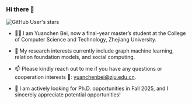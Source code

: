 ### Hi there 👋 

![GitHub User's stars](https://img.shields.io/github/stars/YuanchenBei?affiliations=OWNER&style=social)

- 👨‍💻‍ I am Yuanchen Bei, now a final-year master’s student at the College of Computer Science and Technology, Zhejiang University.

- 🌱 My research interests currently include graph machine learning, relation foundation models, and social computing.

- 📫 Please kindly reach out to me if you have any questions or cooperation interests 👯: yuanchenbei@zju.edu.cn.

- 🌟 I am actively looking for Ph.D. opportunities in Fall 2025, and I sincerely appreciate potential opportunities!


<!--
- 💬 I am looking for Ph.D. opportunities in Summer/Fall 2025. I sincerely appreciate any opportunity if you are interested in working with me 🤗!
-->

<!--
**YuanchenBei/YuanchenBei** is a ✨ _special_ ✨ repository because its `README.md` (this file) appears on your GitHub profile.

Here are some ideas to get you started:

- 🔭 I’m currently working on ...
- 🌱 I’m currently learning ...
- 👯 I’m looking to collaborate on ...
- 🤔 I’m looking for help with ...
- 💬 Ask me about ...
- 📫 How to reach me: ...
- 😄 Pronouns: ...
- ⚡ Fun fact: ...
-->
